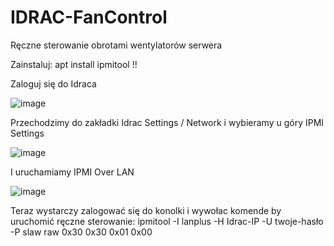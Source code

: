 # IDRAC-FanControl
Ręczne sterowanie obrotami wentylatorów serwera

Zainstaluj: apt install ipmitool !!


Zaloguj się do Idraca

![image](https://github.com/noterago/IDRAC-FanControl/assets/120764107/fcce2729-35d1-4be3-9c68-91a53ee0357e)

Przechodzimy do zakładki Idrac Settings / Network i wybieramy u góry IPMI Settings

![image](https://github.com/noterago/IDRAC-FanControl/assets/120764107/c6866f3d-e3f4-4cdc-b1ee-0ca94c0598f3)

I uruchamiamy IPMI Over LAN

![image](https://github.com/noterago/IDRAC-FanControl/assets/120764107/e1fde2f7-19d8-4244-8512-cee112081973)



Teraz wystarczy zalogować się do konolki i wywołac komende by uruchomić ręczne sterowanie: ipmitool -I lanplus -H Idrac-IP -U twoje-hasło -P slaw raw 0x30 0x30 0x01 0x00
